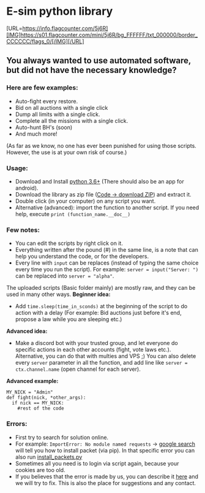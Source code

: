 # E-sim python library

[URL=https://info.flagcounter.com/5j6R][IMG]https://s01.flagcounter.com/mini/5j6R/bg_FFFFFF/txt_000000/border_CCCCCC/flags_0/[/IMG][/URL]

## You always wanted to use automated software, but did not have the necessary knowledge?
### Here are few examples:
- Auto-fight every restore.
- Bid on all auctions with a single click
- Dump all limits with a single click.
- Complete all the missions with a single click.
- Auto-hunt BH's (soon)
- And much more!

(As far as we know, no one has ever been punished for using those scripts. However, the use is at your own risk of course.)

### Usage:
- Download and Install [python 3.6+](https://www.python.org/downloads/) (There should also be an app for android).
- Download the library as zip file ([Code -> download ZIP](https://github.com/e-sim-python/scripts/archive/master.zip)) and extract it.
- Double click (in your computer) on any script you want.
- Alternative (advanced): import the function to another script. If you need help, execute `print (function_name.__doc__)`

### Few notes:
- You can edit the scripts by right click on it.
- Everything written after the pound (#) in the same line, is a note that can help you understand the code, or for the developers.
- Every line with `input` can be replaces (instead of typing the same choice every time you run the script). For example: `server = input("Server: ")` can be replaced into `server = "alpha"`.

The uploaded scripts (Basic folder mainly) are mostly raw, and they can be used in many other ways.
**Beginner idea:**
- Add `time.sleep(time_in_sconds)` at the beginning of the script to do action with a delay (For example: Bid auctions just before it's end, propose a law while you are sleeping etc.)

**Advanced idea:**
- Make a discord bot with your trusted group, and let everyone do specific actions in each other accounts (fight, vote laws etc.).
  Alternative, you can do that with multies and VPS ;)
  You can also delete every `server` parameter in all the function, and add line like `server = ctx.channel.name` (open channel for each server).

**Advanced example:**
```
MY_NICK = "Admin"
def fight(nick, *other_args):
  if nick == MY_NICK:
    #rest of the code
```

### Errors:
- First try to search for solution online.
- For example: `ImportError: No module named requests` -> [google search](https://www.google.com/search?q=No+module+named+requests) will tell you how to install packet (via pip). In that specific error you can also run [install_packets.py](https://github.com/e-sim-python/scripts/blob/master/Help_functions/install_packets.py)
- Sometimes all you need is to login via script again, because your cookies are too old.
- If you believes that the error is made by us, you can describe it [here](https://github.com/e-sim-python/scripts/issues) and we will try to fix. This is also the place for suggestions and any contact.

